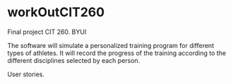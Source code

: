 # workOutCIT260

Final project CIT 260. BYUI

The software will simulate a personalized training program for different types of athletes. It will record the progress of the training according to the different disciplines selected by each person.

User stories.

